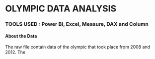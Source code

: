 <h1>OLYMPIC DATA ANALYSIS</h1>
<h3>TOOLS USED : Power BI, Excel, Measure, DAX and Column </h3>
<h4> About the Data </h4>
<p> The raw file contain data of the olympic that took place from 2008 and 2012. The  </p>

